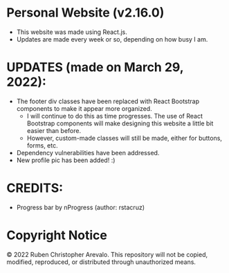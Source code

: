 # Personal Website (v2.16.0)

* This website was made using React.js.
* Updates are made every week or so, depending on how busy I am.

# UPDATES (made on March 29, 2022):

* The footer div classes have been replaced with React Bootstrap components to make it appear more organized.
    * I will continue to do this as time progresses. The use of React Bootstrap components will make designing this website a little bit easier than before.
    * However, custom-made classes will still be made, either for buttons, forms, etc.
* Dependency vulnerabilities have been addressed.
* New profile pic has been added! :)

# CREDITS:
* Progress bar by nProgress (author: rstacruz)

# Copyright Notice

© 2022 Ruben Christopher Arevalo. This repository will not be copied, modified, reproduced, or distributed through unauthorized means.
